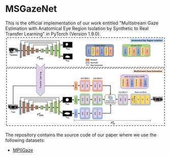 # MSGazeNet
This is the official implementation of our work entitled "Multistream Gaze Estimation with Anatomical Eye Region Isolation by Synthetic to Real Transfer Learning" in PyTorch (Version 1.9.0).
![Alt text](/Figures/msgazenet.png?raw=true "Optional Title") 

The repository contains the source code of our paper where we use the following datasets: 

* [MPIIGaze](https://www.mpi-inf.mpg.de/departments/computer-vision-and-machine-learning/research/gaze-based-human-computer-interaction/appearance-based-gaze-estimation-in-the-wild) 

